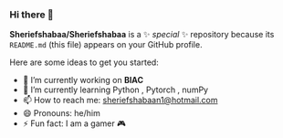 ### Hi there 👋


**Sheriefshabaa/Sheriefshabaa** is a ✨ _special_ ✨ repository because its `README.md` (this file) appears on your GitHub profile.

Here are some ideas to get you started:

- 🔭 I’m currently working on **BIAC**
- 🌱 I’m currently learning Python , Pytorch , numPy
- 📫 How to reach me: sheriefshabaan1@hotmail.com
- 😄 Pronouns: he/him
- ⚡ Fun fact: I am a gamer 🎮

